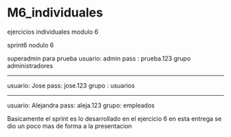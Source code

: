 # M6_individuales
ejercicios individuales modulo 6 


sprint6 nodulo 6



superadmin para prueba 
usuario: admin
pass : prueba.123
grupo administradores

----
usuario: Jose
pass: jose.123
grupo : usuarios

----

usuario: Alejandra
pass: aleja.123
grupo: empleados


Basicamente el sprint es lo desarrollado en el ejercicio 6 
en esta entrega se dio un poco mas de forma a la presentacion



